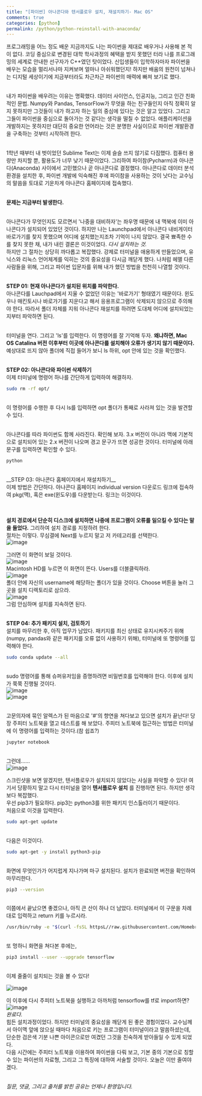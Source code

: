 ```yaml
---
title: "[파이썬] 아나콘다와 텐서플로우 설치, 재설치하기- Mac OS"
comments: true
categories: [python]
permalink: /python/python-reinstall-with-anaconda/
---
```


프로그래밍을 어느 정도 배운 지금까지도 나는 파이썬을 제대로 배우거나 사용해 본 적이 없다. 코딩 중심으로 변경된 대학 학사과정의 혜택을 받지 못했던 터라 나를 프로그래밍의 세계로 안내한 선구자가 C++였던 탓이었다. 신입생들이 입학하자마자 파이썬을 배우는 모습을 멀리서나마 지켜보며 얼마나 아쉬워했던지! 하지만 배움의 원천이 넘쳐나는 디지털 세상이기에 지금부터라도 차근차근 파이썬의 매력에 빠져 보기로 했다.<BR/><BR/>

내가 파이썬을 배우려는 이유는 명확했다. 데이터 사이언스, 인공지능, 그리고 인간 친화적인 문법. Numpy와 Pandas, TensorFlow가 무엇을 하는 친구들인지 아직 정확히 알지 못하지만 그것들이 내가 하고자 하는 일의 중심에 있다는 것은 알고 있었다. 그리고 그들이 파이썬을 중심으로 돌아가는 것 같다는 생각을 떨칠 수 없었다. 애플리케이션을 개발하지는 못하지만 대단히 중요한 언어라는 것은 분명한 사실이므로 파이썬 개발환경을 구축하는 것부터 시작하려 한다.<BR/><BR/>

1학년 때부터 내 벗이었던 Sublime Text는 이제 슬슬 쓰지 않기로 다짐했다. 컴퓨터 용량만 차지할 뿐, 활용도가 너무 낮기 때문이었다. 그리하여 파이참(Pycharm)과 아나콘다(Anaconda) 사이에서 고민했으나 곧 아나콘다로 결정했다. 아나콘다로 데이터 분석 환경을 설치한 후, 파이썬 개발에 익숙해진 후에 파이참을 사용하는 것이 낫다는 교수님의 말씀을 토대로 기운차게 아나콘다 홈페이지에 접속했다.<BR/><BR/>

__문제는 지금부터 발생한다.__ <BR/><BR/>

아나콘다가 무엇인지도 모르면서 '나중을 대비하자'는 좌우명 때문에 내 맥북에 이미 아나콘다가 설치되어 있었던 것이다. 하지만 나는 Launchpad에서 아나콘다 내비게이터 바로가기를 찾지 못했으며 어디에 설치했는지조차 기억이 나지 않았다. 결국 뾰족한 수를 찾지 못한 채, 내가 내린 결론은 이것이었다. *다시 설치하는 것.* <BR/>
하지만 그 절차는 상당히 까다롭고 복잡했다. 강제로 터미널을 애용하게 만들었으며, 유닉스와 리눅스 언어체계를 익히는 것의 중요성을 다시금 깨닫게 했다. 나처럼 헤맬 다른 사람들을 위해, 그리고 파이썬 입문자를 위해 내가 했던 방법을 천천히 나열할 것이다.<BR/><BR/>

__STEP 01: 현재 아나콘다가 설치된 위치를 파악한다.__ <BR/>
아나콘다를 Lauchpad에서 지울 수 없었던 이유는 '바로가기' 형태였기 때문이다. 윈도우나 매킨토시나 바로가기를 지운다고 해서 응용프로그램이 삭제되지 않으므로 주의해야 한다. 따라서 폴더 자체를 지워 아나콘다 재설치를 하려면 도대체 어디에 설치되었는지부터 파악하면 된다.<BR/><BR/>

터미널을 연다. 그리고 'ls'를 입력한다. 이 명령어를 잘 기억해 두자. __왜냐하면, Mac OS Catalina 버전 이후부터 이곳에 아나콘다를 설치해야 오류가 생기지 않기 때문이다.__ 예상대로 뜨지 않아 폴더에 직접 들어가 보니 ls 하위, opt 안에 있는 것을 확인했다. <BR/><BR/>

__STEP 02: 아나콘다와 파이썬 삭제하기__ <BR/>
이제 터미널에 명령어 하나를 간단하게 입력하여 해결하자.<BR/>

```bash
sudo rm -rf opt/
```
<BR/>
이 명령어를 수행한 후 다시 ls를 입력하면 opt 폴더가 통째로 사라져 있는 것을 발견할 수 있다.<BR/><BR/>

아나콘다를 따라 파이썬도 함께 사라진다. 확인해 보자. 3.x 버전이 아니라 맥에 기본적으로 설치되어 있는 2.x 버전이 나오며 경고 문구가 뜨면 성공한 것이다. 터미널에 아래 문구를 입력하면 확인할 수 있다.<BR/>

```bash
python
```
<BR/>
__STEP 03: 아나콘다 홈페이지에서 재설치하기__ <BR/>
이제 방법은 간단하다. 아나콘다 홈페이지 individual version 다운로드 링크에 접속하여 pkg(맥), 혹은 exe(윈도우)를 다운받는다. 링크는 이것이다.<BR/>
<https://www.anaconda.com/products/individual> <BR/><BR/>

__설치 경로에서 단순히 디스크에 설치하면 나중에 프로그램이 오류를 일으킬 수 있다는 말을 들었다.__ 그리하여 설치 경로를 지정하려 한다.<BR/>
절차는 이렇다. 무심결에 Next를 누르지 말고 저 카테고리를 선택한다.<BR/>
![image](https://user-images.githubusercontent.com/50163676/89987946-d04d2a80-dcb9-11ea-99f8-4f0436c65b41.png "아나콘다 경로 00") <BR/>

그러면 이 화면이 보일 것이다.<BR/>
![image](https://user-images.githubusercontent.com/50163676/89988004-e0fda080-dcb9-11ea-9302-240c02a88a32.png "아나콘다 경로 01") <BR/>
Macintosh HD를 누르면 이 화면이 뜬다. Users를 더블클릭하라. <BR/>
![image](https://user-images.githubusercontent.com/50163676/89988064-f5419d80-dcb9-11ea-9374-112c1cd22af9.png "아나콘다 경로 02") <BR/>
폴더 안에 자신의 username에 해당하는 폴더가 있을 것이다. Choose 버튼을 눌러 그곳을 설치 디렉토리로 삼으라.<BR/>
![image](https://user-images.githubusercontent.com/50163676/89988104-04c0e680-dcba-11ea-9391-cff6ecf80037.png "아나콘다 경로 03") <BR/>
그럼 안심하며 설치를 지속하면 된다. <BR/><BR/>

__STEP 04: 추가 패키지 설치, 검토하기__ <BR/>
설치를 마무리한 후, 아직 업무가 남았다. 패키지를 최신 상태로 유지시켜주기 위해(numpy, pandas와 같은 패키지를 오류 없이 사용하기 위해), 터미널에 또 명령어를 입력해야 한다.<BR/>

```bash
sudo conda update --all
```

<BR/> sudo 명령어를 통해 슈퍼유저임을 증명하려면 비밀번호를 입력해야 한다. 이후에 설치가 쭉쭉 진행될 것이다.<BR/>
![image](https://user-images.githubusercontent.com/50163676/89988195-1efac480-dcba-11ea-878a-584e1a71ca45.png "아나콘다 업데이트 00") <BR/>
![image](https://user-images.githubusercontent.com/50163676/89988216-2b7f1d00-dcba-11ea-9dba-6c6d38206e15.png "아나콘다 업데이트 01") <BR/>

<BR/> 고문의자에 묶인 알렉스가 된 마음으로 '#'의 향연을 쳐다보고 있으면 설치가 끝난다! 당장 주피터 노트북을 열고 테스트를 해 보았다. 주피터 노트북에 접근하는 방법은 터미널에 이 명령어를 입력하는 것이다.(참 쉽죠?)<BR/>

```bash
jupyter notebook
```
<BR/> 그런데......<BR/>
![image](https://user-images.githubusercontent.com/50163676/89988317-536e8080-dcba-11ea-90c0-14c1273695e3.png "텐서플로우 import 불가 화면") <BR/>

스크린샷을 보면 알겠지만, 텐서플로우가 설치되지 않았다는 사실을 파악할 수 있다! 여기서 당황하지 말고 다시 터미널을 열어 __텐서플로우 설치__ 를 진행하면 된다. 하지만 생각보다 복잡했다.<BR/>
우선 pip3가 필요하다. pip3는 python3를 위한 패키지 인스톨러이기 때문이다.<BR/>
처음으로 이것을 입력한다.<BR/>
```bash
sudo apt-get update
```
<BR/>다음은 이것이다.<BR/>
```bash
sudo apt-get -y install python3-pip
```
<BR/>화면에 무엇인가가 어지럽게 지나가며 마구 설치된다. 설치가 완료되면 버전을 확인하여 마무리한다.<BR/>
```bash
pip3 --version
```
<BR/> 이쯤에서 끝났으면 좋겠으나, 아직 큰 산이 하나 더 남았다. 터미널에서 이 구문을 차례대로 입력하고 return 키를 누르시라.<BR/>
```bash
/usr/bin/ruby -e "$(curl -fsSL httpsL//raw.githubusercontent.com/Homebrew/install/master/install)"
```
<BR/>또 멍하니 화면을 쳐다본 후에는,<BR/>
```bash
pip3 install --user --upgrade tensorflow
```
<BR/>이제 줄줄이 설치되는 것을 볼 수 있다!<BR/>

![image](https://user-images.githubusercontent.com/50163676/89988374-6aad6e00-dcba-11ea-888b-b7b89b7184dc.png "텐서플로우 설치 터미널 화면") <BR/>

이 이후에 다시 주피터 노트북을 실행하고 아까처럼 tensorflow를 tf로 import하면?<BR/>
![image](https://user-images.githubusercontent.com/50163676/89988423-80229800-dcba-11ea-8dda-57e25c8529fc.png "텐서플로우 import 성공") <BR/>
*완료다.* <BR/>
힘든 설치과정이었다. 하지만 터미널의 중요성을 깨닫게 된 좋은 경험이었다. 교수님께서 아이맥 앞에 앉으실 때마다 처음으로 키는 프로그램이 터미널이라고 말씀하셨는데, 단순한 검은색 기분 나쁜 아이콘으로만 여겼던 그것을 친숙하게 받아들일 수 있게 되었다.<BR/>
다음 시간에는 주피터 노트북을 이용하여 파이썬을 다뤄 보고, 기본 중의 기본으로 칭할 수 있는 파이썬의 자료형, 그리고 그 특징에 대하여 서술할 것이다. 오늘은 이만 줄여야겠다.<BR/><BR/>

*질문, 댓글, 그리고 출처를 밝힌 공유는 언제나 환영입니다.*

